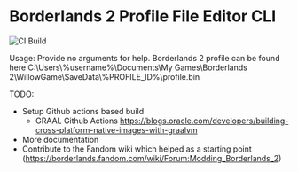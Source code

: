 # Borderlands 2 Profile File Editor CLI

![CI Build](https://github.com/swimmesberger/bo2-profile-editor/workflows/CI%20Build/badge.svg)

Usage:
Provide no arguments for help. Borderlands 2 profile can be found here C:\Users\\%username\%\Documents\My Games\Borderlands 2\WillowGame\SaveData\\%PROFILE_ID\%\profile.bin

TODO:
* Setup Github actions based build
    * GRAAL Github Actions https://blogs.oracle.com/developers/building-cross-platform-native-images-with-graalvm
* More documentation
* Contribute to the Fandom wiki which helped as a starting point (https://borderlands.fandom.com/wiki/Forum:Modding_Borderlands_2)

